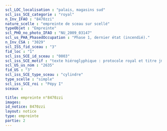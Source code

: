 ```yaml
---
scl_LOC_localisation : "palais, magasins sud"
scl_iss_SCE_categorie : "royal"
n_Inv_IFAO : "8470zzi"
nature_scelle : "empreinte de sceau sur scellé"
typeObjet : "Empreinte"
scl_PHO_no_photo_IFAO : "NU_2009_03147"
scl_us_PHA_PhasedOccupation : "Phase 1, dernier état (incendié)."
n_Inv_CSA : "3029"
scl_ISS_fid_sceau : "3"
fid_loc : "1"
scl_iss_SCE_id_sceau : "0003"
scl_iss_SCE_motif : "texte hiéroglyphique : protocole royal et titre jmy-ḫt pr-‘ȝ"
scl_US_us_nom : "2635"
fid_US : "3"
scl_iss_SCE_type_sceau : "cylindre"
type_scelle : "simple"
scl_iss_SCE_roi : "Pépy I"
sceaux :

title: empreinte n°8470zzi
images: 
id_notice: 8470zzi
layout: notice
type: empreinte
partie: 2
---
```

